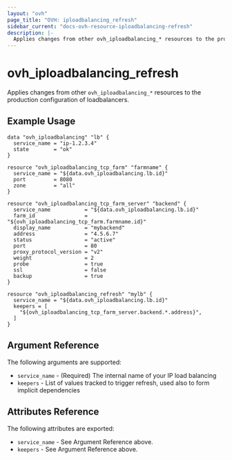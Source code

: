 ```yaml
---
layout: "ovh"
page_title: "OVH: iploadbalancing_refresh"
sidebar_current: "docs-ovh-resource-iploadbalancing-refresh"
description: |-
  Applies changes from other ovh_iploadbalancing_* resources to the production configuration of loadbalancers.
---
```


# ovh\_iploadbalancing\_refresh

Applies changes from other `ovh_iploadbalancing_*` resources to the production configuration of loadbalancers.

## Example Usage

```hcl
data "ovh_iploadbalancing" "lb" {
  service_name = "ip-1.2.3.4"
  state        = "ok"
}

resource "ovh_iploadbalancing_tcp_farm" "farmname" {
  service_name = "${data.ovh_iploadbalancing.lb.id}"
  port         = 8080
  zone         = "all"
}

resource "ovh_iploadbalancing_tcp_farm_server" "backend" {
  service_name           = "${data.ovh_iploadbalancing.lb.id}"
  farm_id                = "${ovh_iploadbalancing_tcp_farm.farmname.id}"
  display_name           = "mybackend"
  address                = "4.5.6.7"
  status                 = "active"
  port                   = 80
  proxy_protocol_version = "v2"
  weight                 = 2
  probe                  = true
  ssl                    = false
  backup                 = true
}

resource "ovh_iploadbalancing_refresh" "mylb" {
  service_name = "${data.ovh_iploadbalancing.lb.id}"
  keepers = [
    "${ovh_iploadbalancing_tcp_farm_server.backend.*.address}",
  ]
}
```

## Argument Reference

The following arguments are supported:

* `service_name` - (Required) The internal name of your IP load balancing
* `keepers` - List of values tracked to trigger refresh, used also to form implicit dependencies

## Attributes Reference

The following attributes are exported:

* `service_name` - See Argument Reference above.
* `keepers` - See Argument Reference above.
